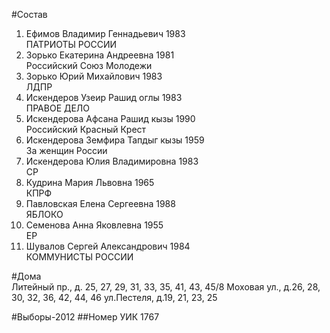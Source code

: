 #Состав
1. Ефимов Владимир Геннадьевич 1983   
    ПАТРИОТЫ РОССИИ
2. Зорько Екатерина Андреевна 1981   
    Российский Союз Молодежи
3. Зорько Юрий Михайлович 1983   
    ЛДПР
4. Искендеров Узеир Рашид оглы 1983   
    ПРАВОЕ ДЕЛО
5. Искендерова Афсана Рашид кызы 1990   
    Российский Красный Крест
6. Искендерова Земфира Тапдыг кызы 1959   
    За женщин России
7. Искендерова Юлия Владимировна 1983   
    СР
8. Кудрина Мария Львовна 1965   
    КПРФ
9. Павловская Елена Сергеевна 1988   
    ЯБЛОКО
10. Семенова Анна Яковлевна 1955   
    ЕР
11. Шувалов Сергей Александрович 1984   
    КОММУНИСТЫ РОССИИ

#Дома  
Литейный пр., д. 25, 27, 29, 31, 33, 35, 41, 43, 45/8 Моховая ул., д.26, 28, 30, 32, 36, 42, 44, 46 ул.Пестеля, д.19, 21, 23, 25

#Выборы-2012
##Номер УИК
1767
